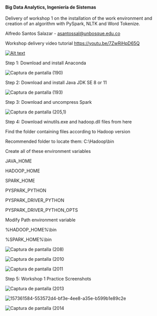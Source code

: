 #### Big Data Analytics, Ingeniería de Sistemas

Delivery of workshop 1 on the installation of the work environment and creation of an algorithm with PySpark, NLTK and Word Tokenize.

Alfredo Santos Salazar - asantossal@unbosque.edu.co 

Workshop delivery video tutorial 
https://youtu.be/7ZwRiHpD65Q

[![Alt text](https://img.youtube.com/vi/7ZwRiHpD65Q/0.jpg)](https://www.youtube.com/watch?v=7ZwRiHpD65Q)

Step 1:
Download and install Anaconda 

![Captura de pantalla (190)](https://user-images.githubusercontent.com/70605764/157360744-f7680d79-4d39-46c1-a6a4-c49f5226a811.png)

Step 2:
Download and install Java JDK SE 8 or 11

![Captura de pantalla (193)](https://user-images.githubusercontent.com/70605764/157361138-9275e9aa-e85c-49f3-aead-bf67be21985c.png)

Step 3:
Download and uncompress Spark

![Captura de pantalla (205,1)](https://user-images.githubusercontent.com/70605764/157361226-ccb005c6-79f3-4fc1-9301-7846930db53a.png)

Step 4:
Download winutils.exe and hadoop.dll files from here

Find the folder containing files according to Hadoop version

Recommended folder to locate them: C:\Hadoop\bin

Create all of these environment variables

JAVA_HOME

HADOOP_HOME

SPARK_HOME

PYSPARK_PYTHON

PYSPARK_DRIVER_PYTHON

PYSPARK_DRIVER_PYTHON_OPTS

Modify Path environment variable

%HADOOP_HOME%\bin

%SPARK_HOME%\bin

![Captura de pantalla (208)](https://user-images.githubusercontent.com/70605764/157361321-97d0d518-3cdd-4115-a68b-a7a56e8978c0.png)

![Captura de pantalla (2010](https://user-images.githubusercontent.com/70605764/157361437-fcd69676-c966-40ce-8efc-157c2d125313.png)

![Captura de pantalla (2011](https://user-images.githubusercontent.com/70605764/157361467-82b546fd-0fcf-4166-997f-5947ee56253e.png)

Step 5:
Workshop 1 Practice Screenshots

![Captura de pantalla (2013](https://user-images.githubusercontent.com/70605764/157361574-3ee47641-f44c-48a6-91ab-e56206083741.png)

![157361584-553572d4-bf3e-4ee8-a35e-b599b1e89c2e](https://user-images.githubusercontent.com/70605764/158021350-34660ba6-1f79-4cff-bff9-773849efcf9f.png)

![Captura de pantalla (2014](https://user-images.githubusercontent.com/70605764/157361584-553572d4-bf3e-4ee8-a35e-b599b1e89c2d.png)




